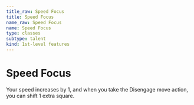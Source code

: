 ```yaml
---
title_raw: Speed Focus
title: Speed Focus
name_raw: Speed Focus
name: Speed Focus
type: classes
subtype: talent
kind: 1st-level features
---
```


# Speed Focus

Your speed increases by 1, and when you take the Disengage move action, you can shift 1 extra square.
